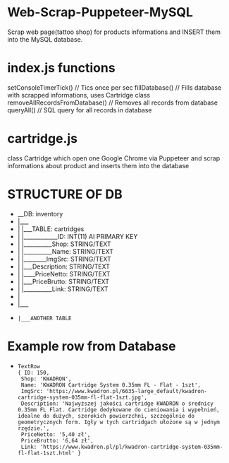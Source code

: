 # Web-Scrap-Puppeteer-MySQL
Scrap web page(tattoo shop) for products informations and INSERT them into the MySQL database.

# index.js functions
  setConsoleTimerTick()           // Tics once per sec
  fillDatabase()                  // Fills database with scrapped informations, uses Cartridge class
  removeAllRecordsFromDatabase()  // Removes all records from database
  queryAll()                      // SQL query for all records in database

# cartridge.js
  class Cartridge which open one Google Chrome via Puppeteer and scrap informations about product and inserts them into the database

# STRUCTURE OF DB

 *  __DB: inventory
 * |___
 * |   |___TABLE: cartridges
 * |    |____________ID: INT(11) AI PRIMARY KEY
 * |    |__________Shop: STRING/TEXT
 * |    |__________Name: STRING/TEXT
 * |    |________ImgSrc: STRING/TEXT
 * |    |___Description: STRING/TEXT
 * |    |____PriceNetto: STRING/TEXT
 * |    |___PriceBrutto: STRING/TEXT
 * |    |__________Link: STRING/TEXT
 * |
 * |___
 *     |___ANOTHER TABLE

# Example row from Database

*     TextRow
      { ID: 150,
       Shop: 'KWADRON',
       Name: 'KWADRON Cartridge System 0.35mm FL - Flat - 1szt',
       ImgSrc: 'https://www.kwadron.pl/6635-large_default/kwadron-cartridge-system-035mm-fl-flat-1szt.jpg',
       Description: 'Najwyższej jakości cartridge KWADRON o średnicy 0.35mm FL Flat. Cartridge dedykowane do cieniowania i wypełnień, idealne do dużych, szerokich powierzchni, szczególnie do geometrycznych form. Igły w tych cartridgach ułożone są w jednym rzędzie.',
       PriceNetto: '5,40 zł',
       PriceBrutto: '6,64 zł',
       Link: 'https://www.kwadron.pl/pl/kwadron-cartridge-system-035mm-fl-flat-1szt.html' }
